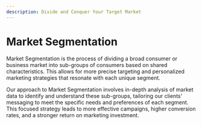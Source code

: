 ```yaml
---
description: Divide and Conquer Your Target Market
---
```


# Market Segmentation

Market Segmentation is the process of dividing a broad consumer or business market into sub-groups of consumers based on shared characteristics. This allows for more precise targeting and personalized marketing strategies that resonate with each unique segment.

Our approach to Market Segmentation involves in-depth analysis of market data to identify and understand these sub-groups, tailoring our clients' messaging to meet the specific needs and preferences of each segment. This focused strategy leads to more effective campaigns, higher conversion rates, and a stronger return on marketing investment.
